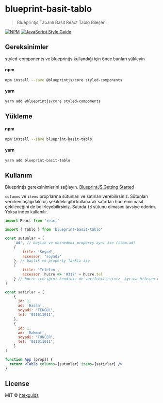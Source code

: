 # blueprint-basit-tablo

> Blueprintjs Tabanlı Basit React Tablo Bileşeni

[![NPM](https://img.shields.io/npm/v/blueprint-basit-tablo.svg)](https://www.npmjs.com/package/blueprint-basit-tablo) [![JavaScript Style Guide](https://img.shields.io/badge/code_style-standard-brightgreen.svg)](https://standardjs.com)

## Gereksinimler
styled-components ve blueprintjs kullandığı için önce bunları yükleyin

#### npm
```bash
npm install --save @blueprintjs/core styled-components
```

#### yarn
```bash
yarn add @blueprintjs/core styled-components
```

## Yükleme

#### npm
```bash
npm install --save blueprint-basit-tablo
```

#### yarn
```bash
yarn add blueprint-basit-tablo
```

## Kullanım

Blueprintjs gereksinimlerini sağlayın. [BlueprintJS Getting Started](https://blueprintjs.com/docs/#blueprint/getting-started)

`columns` ve `items` prop'larına sütunları ve satırları verebilirsiniz. Sütunları verirken aşağıdaki üç şekildeki gibi kullanarak satırdan hücrenin nasıl çekileceğini de belirleyebilirsiniz. Satırda `id` sütunu olmasını tavsiye ederim. Yoksa index kullanılır.

```jsx
import React from 'react'

import { Tablo } from 'blueprint-basit-tablo'

const sutunlar = [
    'Ad', // başlık ve nesnedeki property aynı ise (item.ad)
    {
        title: 'Soyad',
        accessor: 'soyadi'
    }, // başlık ve property farklı ise
    {
        title: 'Telefon',
        accessor: hucre => '0312' + hucre.tel
    } // hucre içeriğini kendiniz de verilebilirsiniz. Ayrıca bileşen de verebilirsiniz
]

const satirlar = [
    {
      id: 1,
      ad: 'Hasan',
      soyadi: 'TEKGÜL',
      tel: '011011011',
    },
    {
      id: 1,
      ad: 'Mahmut',
      soyadi: 'TUNCER',
      tel: '011011011',
    }
]

function App (props) {
  return <Tablo columns={sutunlar} items={satirlar} />
}
```

## License

MIT © [htekgulds](https://github.com/htekgulds)
